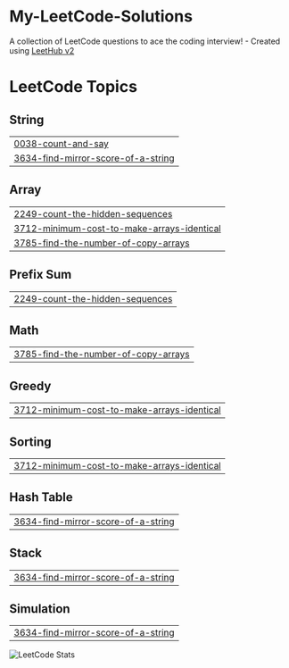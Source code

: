 # My-LeetCode-Solutions
A collection of LeetCode questions to ace the coding interview! - Created using [LeetHub v2](https://github.com/arunbhardwaj/LeetHub-2.0)

<!---LeetCode Topics Start-->
# LeetCode Topics
## String
|  |
| ------- |
| [0038-count-and-say](https://github.com/iammarvin7/My-LeetCode-Solutions/tree/master/0038-count-and-say) |
| [3634-find-mirror-score-of-a-string](https://github.com/iammarvin7/My-LeetCode-Solutions/tree/master/3634-find-mirror-score-of-a-string) |
## Array
|  |
| ------- |
| [2249-count-the-hidden-sequences](https://github.com/iammarvin7/My-LeetCode-Solutions/tree/master/2249-count-the-hidden-sequences) |
| [3712-minimum-cost-to-make-arrays-identical](https://github.com/iammarvin7/My-LeetCode-Solutions/tree/master/3712-minimum-cost-to-make-arrays-identical) |
| [3785-find-the-number-of-copy-arrays](https://github.com/iammarvin7/My-LeetCode-Solutions/tree/master/3785-find-the-number-of-copy-arrays) |
## Prefix Sum
|  |
| ------- |
| [2249-count-the-hidden-sequences](https://github.com/iammarvin7/My-LeetCode-Solutions/tree/master/2249-count-the-hidden-sequences) |
## Math
|  |
| ------- |
| [3785-find-the-number-of-copy-arrays](https://github.com/iammarvin7/My-LeetCode-Solutions/tree/master/3785-find-the-number-of-copy-arrays) |
## Greedy
|  |
| ------- |
| [3712-minimum-cost-to-make-arrays-identical](https://github.com/iammarvin7/My-LeetCode-Solutions/tree/master/3712-minimum-cost-to-make-arrays-identical) |
## Sorting
|  |
| ------- |
| [3712-minimum-cost-to-make-arrays-identical](https://github.com/iammarvin7/My-LeetCode-Solutions/tree/master/3712-minimum-cost-to-make-arrays-identical) |
## Hash Table
|  |
| ------- |
| [3634-find-mirror-score-of-a-string](https://github.com/iammarvin7/My-LeetCode-Solutions/tree/master/3634-find-mirror-score-of-a-string) |
## Stack
|  |
| ------- |
| [3634-find-mirror-score-of-a-string](https://github.com/iammarvin7/My-LeetCode-Solutions/tree/master/3634-find-mirror-score-of-a-string) |
## Simulation
|  |
| ------- |
| [3634-find-mirror-score-of-a-string](https://github.com/iammarvin7/My-LeetCode-Solutions/tree/master/3634-find-mirror-score-of-a-string) |
<!---LeetCode Topics End-->




![LeetCode Stats](https://leetcard.jacoblin.cool/Marvin077.png)
